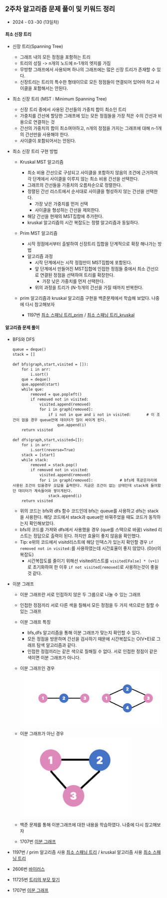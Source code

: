 ## 2주차 알고리즘 문제 풀이 및 키워드 정리  

* 2024 - 03 -30 (13일차) 

#### 최소 신장 트리   
* 신장 트리(Spanning Tree)  
    * 그래프 내의 모든 정점을 포함하는 트리  
    * 트리의 성질 -> n개의 노드에 n-1개의 엣지를 가짐  
    * 무방향 그래프에서 사용되며 하나의 그래프에는 많은 신장 트리가 존재할 수 있다.  
    * 신장트리는 트리의 특수한 형태이므로 모든 정점들이 연결되어 있어야 하고 사이클을 포함해서는 안된다.  

* 최소 신장 트리 (MST : Minimum Spanning Tree)  
    * 신장 트리 중에서 사용된 간선들의 가중치 합이 최소인 트리  
    * 가중치를 간선에 할당한 그래프에 있는 모든 정점들을 가장 적은 수의 간선과 비용으로 연결하는 것  
    * 간선의 가중치의 합이 최소여야하고, n개의 정점을 가지는 그래프에 대해 n-1개의 간선만을 사용해야 한다.  
    * 사이클이 포함되어서는 안된다.  

* 최소 신장 트리 구현 방법  
    * Kruskal MST 알고리즘   
        * 최소 비용 간선으로 구성되고 사이클을 포함하지 않음의 조건에 근거하여 각 단계에서 사이클을 이루지 않는 최소 비용 간선을 선택한다.  
        * 그래프의 간선들을 가중치의 오름차순으로 정렬한다.  
        * 정렬된 간선 리스트에서 순서대로 사이클을 형성하지 않는 간선을 선택한다.  
            * 가장 낮은 가중치를 먼저 선택  
            * 사이클을 형성하는 간선을 제외한다.  
        * 해당 간선을 현재의 MST집합에 추가한다.  
        * kruskal 알고리즘의 시간 복잡도는 정렬 알고리즘과 동일하다.    
 
    * Prim MST 알고리즘   
        * 시작 정점에서부터 출발하여 신장트리 집합을 단계적으로 확장 해나가는 방법   
        * 알고리즘 과정   
            * 시작 단계에서는 시작 정점만이 MST집합에 포함된다.  
            * 앞 단계에서 만들어진 MST집합에 인접한 정점들 중에서 최소 간선으로 연결된 정점을 선택하여 트리를 확장한다.  
                * 가장 낮은 가중치를 먼저 선택한다.  
            * 위의 과정을 트리가 (N-1)개의 간선을 가질 때까지 반복한다.  
    * prim 알고리즘과 kruskal 알고리즘 구현을 백준문제에서 학습해 보았다. 나중에 다시 참고해보자   
        * 1197번 [최소 스패닝 트리_prim](https://github.com/dongyeoppp/Jungle_TIL/blob/main/jungle_week02/bk_1197_prim.py) / [최소 스패닝 트리_kruskal](https://github.com/dongyeoppp/Jungle_TIL/blob/main/jungle_week02/bk_1197_kruskal.py)




#### 알고리즘 문제 풀이    
* BFS와 DFS   
    ```
    queue = deque()
    stack = []

    def bfs(graph,start,visited = []):
        for i in arr:
            i.sort()
        que = deque()  
        que.append(start)
        while que:
            removed = que.popleft()
            if removed not in visited:
                visited.append(removed)
                for i in graph[removed]:
                    if i not in que and i not in visited:       # 이 조건이 없을 경우 queue안에 데이터가 많이 싸이게 된다.
                        que.append(i)
        return visited

    def dfs(graph,start,visited=[]):
        for i in arr:
            i.sort(reverse=True)
        stack = [start]
        while stack:
            removed = stack.pop()
            if removed not in visited:
                visited.append(removed)
                for i in graph[removed]:            # bfs에 똑같은자리에 사용된 조건이 있을경우 오답을 출력한다. 지금은 조건이 없는 상태인데 stack에 들어왔던 데이터가 계속들어와 쌓이게된다.  
                    stack.append(i)
        return visited
    ```   
    * 위의 코드는 bfs와 dfs 함수 코드인데 bfs는 queue를 사용하고 dfs는 stack을 사용한다. 해당 코드에서 stack과 queue만 바꿔주었을 때도 코드가 동작하는지 확인해보았다.   
    * bfs의 코드를 가져와 dfs에서 사용했을 경우 (que를 스택으로 바꿈) visited 리스트는 정답으로 출력이 된다. 하지만 효율이 좋지 않음을 확인했다.  
    * Tip: e위의 코드에서 visitd리스트에 해당 인덱스가 있는지 확인할 경우 ```if removed not in visited:```를 사용하였는데 시간효율이 좋지 않았다. (0(n)의 복잡도)   
        * 시간복잡도를 줄이기 위해선 visited리스트를 ```visited[False] * (v+1)```로 초기화하여 한 이후 ```if not visited[removed]```로 사용하는것이 좋을 것 같다.   

* 이분 그래프    
    * 이분 그래프란 서로 인접하지 않은 두 그룹으로 나눌 수 있는 그래프  
    * 인접한 정점끼리 서로 다른 색을 칠해서 모든 정점을 두 가지 색으로만 칠할 수 있는 그래프   
    * 이분 그래프 특징   
        * bfs,dfs 알고리즘을 통해 이분 그래프가 맞는지 확인할 수 있다.  
        * 모든 정점을 방문하며 간선을 검사하기 때문에 시간복잡도는 O(V+E)로 그래프 탐색 알고리즘과 같다.  
        * 인접한 정점끼리는 같은 색으로 칠해질 수 없다.  서로 인접한 정점이 같은 색이면 이분 그래프가 아니다.   
    * 이분 그래프인 경우   
        <img src="./img/image2.png">   

    * 이분 그래프가 아닌 경우  
        <img src="./img/image3.png">   
        
    * 백준 문제를 통해 이분그래프에 대한 내용을 학습하였다. 나중에 다시 참고해보자   
    * 1707번 [이분 그래프](https://github.com/dongyeoppp/Jungle_TIL/blob/main/jungle_week02/bk_1707.py)  


* 1197번 / prim 알고리즘 사용 [최소 스패닝 트리](https://github.com/dongyeoppp/Jungle_TIL/blob/main/jungle_week02/bk_1197_prim.py) / kruskal 알고리즘 사용 [최소 스패닝 트리](https://github.com/dongyeoppp/Jungle_TIL/blob/main/jungle_week02/bk_1197_kruskal.py)  
* 2606번 [바이러스](https://github.com/dongyeoppp/Jungle_TIL/blob/main/jungle_week02/bk_2606.py)  
* 11725번 [트리의 부모 찾기](https://github.com/dongyeoppp/Jungle_TIL/blob/main/jungle_week02/bk_11725.py)    
* 1707번 [이분 그래프](https://github.com/dongyeoppp/Jungle_TIL/blob/main/jungle_week02/bk_1707.py)    
    


